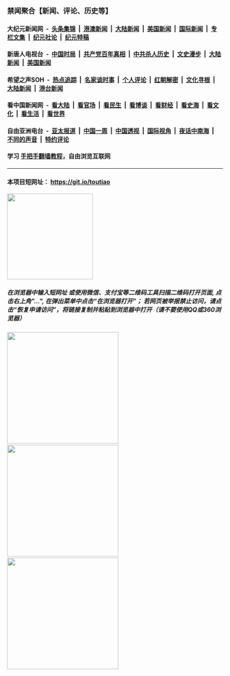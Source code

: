 ### 禁闻聚合【新闻、评论、历史等】

#### 大纪元新闻网 &nbsp;-&nbsp; [头条集锦](indexes/E头条集锦.md?t=03071002) &nbsp;|&nbsp; [港澳新闻](indexes/E港澳新闻.md?t=03071002)  &nbsp;|&nbsp; [大陆新闻](indexes/E大陆新闻.md?t=03071002) &nbsp;|&nbsp; [美国新闻](indexes/E美国新闻.md?t=03071002) &nbsp;|&nbsp; [国际新闻](indexes/E国际新闻.md?t=03071002) &nbsp;|&nbsp; [专栏文集](indexes/E专栏文集.md?t=03071002) &nbsp;|&nbsp; [纪元社论](indexes/E纪元社论.md?t=03071002) &nbsp;|&nbsp; [纪元特稿](indexes/E纪元特稿.md?t=03071002) 

#### 新唐人电视台 &nbsp;-&nbsp; [中国时局](indexes/N中国时局.md?t=03071002) &nbsp;|&nbsp; [共产党百年真相](indexes/N共产党百年真相.md?t=03071002) &nbsp;|&nbsp; [中共杀人历史](indexes/N中共杀人历史.md?t=03071002) &nbsp;|&nbsp; [文史漫步](indexes/N文史漫步.md?t=03071002) &nbsp;|&nbsp; [大陆新闻](indexes/N大陆新闻.md?t=03071002) &nbsp;|&nbsp; [美国新闻](indexes/N美国新闻.md?t=03071002)

#### 希望之声SOH &nbsp;-&nbsp; [热点追踪](indexes/H热点追踪.md?t=03071002) &nbsp;|&nbsp; [名家谈时事](indexes/H名家谈时事.md?t=03071002) &nbsp;|&nbsp; [个人评论](indexes/H个人评论.md?t=03071002)  &nbsp;|&nbsp; [红朝解密](indexes/H红朝解密.md?t=03071002) &nbsp;|&nbsp; [文化寻根](indexes/H文化寻根.md?t=03071002) &nbsp;|&nbsp; [大陆新闻](indexes/H大陆新闻.md?t=03071002) &nbsp;|&nbsp; [港台新闻](indexes/H港台新闻.md?t=03071002)

#### 看中国新闻网 &nbsp;-&nbsp; [看大陆](indexes/S看大陆.md?t=03071002) &nbsp;|&nbsp; [看官场](indexes/S看官场.md?t=03071002) &nbsp;|&nbsp; [看民生](indexes/S看民生.md?t=03071002)  &nbsp;|&nbsp; [看博谈](indexes/S看博谈.md?t=03071002) &nbsp;|&nbsp; [看财经](indexes/S看财经.md?t=03071002) &nbsp;|&nbsp; [看史海](indexes/S看史海.md?t=03071002) &nbsp;|&nbsp; [看文化](indexes/S看文化.md?t=03071002) &nbsp;|&nbsp; [看生活](indexes/S看生活.md?t=03071002) &nbsp;|&nbsp; [看世界](indexes/S看世界.md?t=03071002)

#### 自由亚洲电台 &nbsp;-&nbsp; [亚太报道](indexes/R亚太报道.md?t=03071002) &nbsp;|&nbsp; [中国一周](indexes/R中国一周.md?t=03071002) &nbsp;|&nbsp; [中国透视](indexes/R中国透视.md?t=03071002)  &nbsp;|&nbsp; [国际视角](indexes/R国际视角.md?t=03071002) &nbsp;|&nbsp; [夜话中南海](indexes/R夜话中南海.md?t=03071002) &nbsp;|&nbsp; [不同的声音](indexes/R不同的声音.md?t=03071002) &nbsp;|&nbsp; [特约评论](indexes/R特约评论.md?t=03071002)

#### 学习 [手把手翻墙教程](https://github.com/gfw-breaker/guides/wiki)，自由浏览互联网

----

#### 本项目短网址： https://git.io/toutiao
<img src="https://raw.githubusercontent.com/gfw-breaker/banned-news/master/scripts/img/qr.png" width="200px"/>  

##### 在浏览器中输入短网址 或使用微信、支付宝等二维码工具扫描二维码打开页面, 点击右上角"...", 在弹出菜单中点击“在浏览器打开”； 若网页被举报禁止访问，请点击“恢复申请访问”，将链接复制并粘贴到浏览器中打开（请不要使用QQ或360浏览器）

<img src="https://raw.githubusercontent.com/gfw-breaker/banned-news/master/scripts/img/1.png" width="260px"/> &nbsp; <img src="https://raw.githubusercontent.com/gfw-breaker/banned-news/master/scripts/img/2.png" width="260px"/> &nbsp; <img src="https://raw.githubusercontent.com/gfw-breaker/banned-news/master/scripts/img/3.png" width="260px"/>
